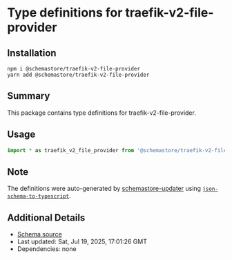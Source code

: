 # Type definitions for traefik-v2-file-provider

## Installation

```
npm i @schemastore/traefik-v2-file-provider
yarn add @schemastore/traefik-v2-file-provider
```

## Summary

This package contains type definitions for traefik-v2-file-provider.

## Usage

```ts
import * as traefik_v2_file_provider from '@schemastore/traefik-v2-file-provider';
```

## Note

The definitions were auto-generated by [schemastore-updater](https://github.com/ffflorian/schemastore-updater) using [`json-schema-to-typescript`](https://www.npmjs.com/package/json-schema-to-typescript).

## Additional Details

* [Schema source](https://github.com/SchemaStore/schemastore/tree/master/src/schemas/json/traefik-v2-file-provider)
* Last updated: Sat, Jul 19, 2025, 17:01:26 GMT
* Dependencies: none
